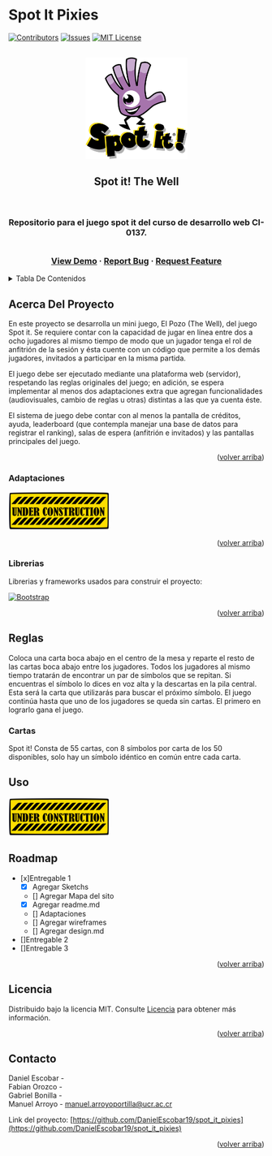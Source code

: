 # Spot It Pixies
[![Contributors][contributors-shield]][contributors-url]
[![Issues][issues-shield]][issues-url]
[![MIT License][license-shield]][license-url]

<!-- PROJECT LOGO -->
<br />
<div align="center">
  <a href="https://github.com/DanielEscobar19/spot_it_pixiese">
    <img src="resources/spot-It-logo.png" alt="Logo" width="200" height="200">
  </a>

  <h2 align="center">Spot it! The Well</h3>
  <br>
  <h3 align="center">
  Repositorio para el juego spot it del curso de desarrollo web CI-0137.
  </p>
  <p align="center">
    <br />
    <a href="https://png.pngitem.com/pimgs/s/207-2073499_translate-platform-from-english-to-spanish-work-in.png">View Demo</a>
    ·
    <a href="https://github.com/DanielEscobar19/spot_it_pixies/issues">Report Bug</a>
    ·
    <a href="https://github.com/DanielEscobar19/spot_it_pixies/issues">Request Feature</a>
  </p>
</div>



<!-- TABLE OF CONTENTS -->
<details>
  <summary>Tabla De Contenidos</summary>
  <ol>
    <li>
      <a href="#acerca-del-proyecto">Acerca Del Proyecto</a>
      <ul>
        <li><a href="#adaptaciones">Adaptaciones</a></li>
        <li><a href="#librerias">Librerias</a></li>
      </ul>
    </li>
    <li>
      <a href="#reglas">Reglas</a>
      <ul>
        <li><a href="#cartas">Cartas</a></li>
      </ul>
    </li>
    <li><a href="#uso">Uso</a></li>
    <li><a href="#roadmap">Roadmap</a></li>
    <li><a href="#licencia">Licencia</a></li>
    <li><a href="#contacto">Contacto</a></li>
  </ol>
</details>



<!-- ABOUT THE PROJECT -->
## Acerca Del Proyecto

En este proyecto se desarrolla un mini juego, El Pozo (The Well), del juego Spot it. Se requiere contar con la capacidad de jugar en línea entre dos a ocho jugadores al mismo tiempo de modo que un jugador tenga el rol de anfitrión de la sesión y ésta cuente con un código que permite a los demás jugadores, invitados a participar en la misma partida. 

El juego debe ser ejecutado mediante una plataforma web (servidor), respetando las reglas originales del juego; en adición, se espera implementar al menos dos adaptaciones extra que agregan funcionalidades (audiovisuales, cambio de reglas u otras) distintas a las que ya cuenta éste.

El sistema de juego debe contar con al menos la pantalla de créditos, ayuda, leaderboard (que contempla manejar una base de datos para registrar el ranking), salas de espera (anfitrión e invitados) y las pantallas principales del juego.

<p align="right">(<a href="#spot-it-pixies">volver arriba</a>)</p>


### Adaptaciones

<img src="resources/under-construction.png" alt="under construction" width="200" height="75">

<p align="right">(<a href="#spot-it-pixies">volver arriba</a>)</p>

### Librerias

Librerias y frameworks usados para construir el proyecto:

[![Bootstrap][Bootstrap.com]][Bootstrap-url]

<p align="right">(<a href="#spot-it-pixies">volver arriba</a>)</p>



<!-- GETTING STARTED -->
## Reglas

Coloca una carta boca abajo en el centro de la mesa y reparte el resto de las cartas boca abajo entre los jugadores. Todos los jugadores al mismo tiempo tratarán de encontrar un par de símbolos que se repitan. Si encuentras el símbolo lo dices en voz alta y la descartas en la pila central. Esta será la carta que utilizarás para buscar el próximo símbolo. El juego continúa hasta que uno de los jugadores se queda sin cartas. El primero en lograrlo gana el juego.

### Cartas

Spot it! Consta de 55 cartas, con 8 símbolos por carta de los 50 disponibles, solo hay un símbolo idéntico en común entre cada carta.


<!-- USAGE EXAMPLES -->
## Uso

<img src="resources/under-construction.png" alt="under construction" width="200" height="75">


<!-- ROADMAP -->
## Roadmap
- [x]Entregable 1
    - [x] Agregar Sketchs
    - []  Agregar Mapa del sito
    - [x] Agregar readme.md
    - [] Adaptaciones
    - [] Agregar wireframes
    - [] Agregar design.md
- []Entregable 2
- []Entregable 3


<p align="right">(<a href="#spot-it-pixies">volver arriba</a>)</p>


<!-- LICENSE -->
## Licencia

Distribuido bajo la licencia MIT. Consulte [Licencia](/resources/LICENSE.txt) para obtener más información.

<p align="right">(<a href="#spot-it-pixies">volver arriba</a>)</p>


<!-- CONTACT -->
## Contacto

Daniel Escobar -\
Fabian Orozco -\
Gabriel Bonilla -\
Manuel Arroyo - manuel.arroyoportilla@ucr.ac.cr

Link del proyecto: [https://github.com/DanielEscobar19/spot_it_pixies](https://github.com/DanielEscobar19/spot_it_pixies)

<p align="right">(<a href="#spot-it-pixies">volver arriba</a>)</p>



<!-- MARKDOWN LINKS & IMAGES -->
<!-- https://www.markdownguide.org/basic-syntax/#reference-style-links -->
[contributors-shield]: https://img.shields.io/badge/Contributors-4-green?style=for-the-badge
[contributors-url]: https://github.com/DanielEscobar19/spot_it_pixies/graphs/contributors
[issues-shield]: https://img.shields.io/badge/Issues-0-orange?style=for-the-badge
[issues-url]: https://github.com/DanielEscobar19/spot_it_pixies/graphs/issues
[license-shield]: https://img.shields.io/badge/License-MIT-blue?style=for-the-badge
[license-url]: https://github.com/DanielEscobar19/spot_it_pixies/resources/LICENSE.txt

[Bootstrap.com]: https://img.shields.io/badge/Bootstrap-563D7C?style=for-the-badge&logo=bootstrap&logoColor=white
[Bootstrap-url]: https://getbootstrap.com